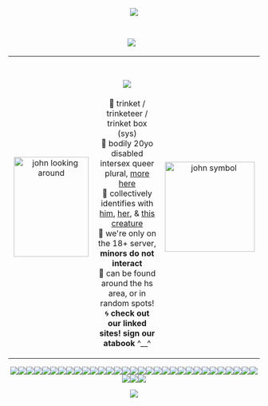 <p align="center"> <image src="https://i.postimg.cc/159Z967F/Untitled212-20241221205308-1.png"> </p>
  
‎ <p align="center">![](https://komarev.com/ghpvc/?username=infusedtreat&color=3543eb&style=plastic&label=ponies)⠀</p>
<table>
  <tr>
    <!-- Left image -->
    <td align="center" width="220">
      <img src="https://i.postimg.cc/bYRn2wZc/ezgif-2dd4c264405412.gif" width="150" height="200" alt="john looking around"/>
    </td>
    <!-- Main content -->
    <td align="center" width="460">
      <h1><image src="https://i.postimg.cc/YS0N6XnH/smaller.png"> </h1>
      <p>
        🐾 trinket / trinketeer / trinket box (sys) <br>
        🍏 bodily 20yo disabled intersex queer plural, <a href="https://pronouns.cc/@Trinket">more here</a> </br>
        🐾 collectively identifies with <a href="https://ranfren.neocities.org/profile/randal/randalivory">him</a>, <a href="https://mlp.fandom.com/wiki/Derpy">her</a>, & <a href="https://mspaintadventures.fandom.com/wiki/John_Egbert">this creature</a><br>
        🍏 we're only on the 18+ server, <b> minors do not interact </b></br>
        🐾 can be found around the hs area, or in random spots!<br>
        🌀 <b>check out our linked sites! sign our atabook</b> ^__^</br>
      </p>
    </td>
    <!-- Right image -->
    <td align="center" width="220">
      <img src="https://i.postimg.cc/QVGNy5tx/ezgif-63e632f9da76d2.gif" width="180" height="180" alt="john symbol"/>
    </td>
  </tr>
</table>
 
<p align="center"><image src="dave gif.webp"><image src="vocaloid.webp"><image src="wiggly.png"><image src="yaoi surprise.png"><image src="domo heart.png"><image src="rilakkuma.png"><image src="calliope.webp"><image src="teto.webp"><image src="lps.webp"><image src="pink otherhearted.png"><image src="pink therian.png"><image src="vocaloid2.webp"><image src="music note.png"><image src="mlp.webp"><image src="mcr.png"><image src="tomodachi life.png"><image src="fight hate.webp"><image src="drawing.webp"><image src="cat snail.png"><image src="gummy sharks.png"><image src="dvd.webp"><image src="homestuck emoticons.webp"><image src="shaky.webp"><image src="freaks.png"><image src="dave.png"><image src="antipsychotics.png"><image src="long live lesbians.png"><image src="umm.png"><image src="callie.webp"><image src="domo.png"><image src="hehe.png"><image src="3ds gif.webp"><image src="trickster mode.webp"><image src="puter.webp">

<p align="center"> <image src="https://i.postimg.cc/c4qBYBGK/Untitled212-20241221205308-2.png"> </p>
